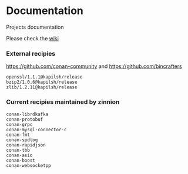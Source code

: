 # Documentation
Projects documentation

Please check the [wiki](https://github.com/maurodelazeri/Documentation/wiki)


### External recipies

https://github.com/conan-community and https://github.com/bincrafters

```
openssl/1.1.1@kapilsh/release
bzip2/1.0.6@kapilsh/release
zlib/1.2.11@kapilsh/release
```

### Current recipies maintained by zinnion

```
conan-librdkafka
conan-protobuf
conan-grpc
conan-mysql-connector-c
conan-fmt
conan-spdlog
conan-rapidjson
conan-tbb
conan-asio
conan-boost
conan-websocketpp
```
